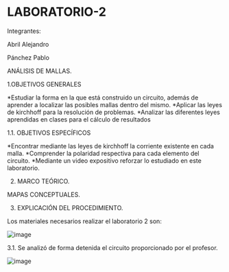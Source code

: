 # LABORATORIO-2

Integrantes: 

Abril Alejandro

Pánchez Pablo

ANÁLISIS DE MALLAS.

1.OBJETIVOS GENERALES

*Estudiar la forma en la que está construido un circuito, además de aprender a localizar las posibles mallas dentro del mismo.
*Aplicar las leyes de kirchhoff para la resolución de problemas.
*Analizar las diferentes leyes aprendidas en clases para el cálculo de resultados

1.1. OBJETIVOS ESPECÍFICOS

*Encontrar mediante las leyes de kirchhoff la corriente existente en cada malla.
*Comprender la polaridad respectiva para cada elemento del circuito.
*Mediante un video expositivo reforzar lo estudiado en este laboratorio.

2. MARCO TEÓRICO.

MAPAS CONCEPTUALES.



3. EXPLICACIÓN DEL PROCEDIMIENTO.

Los materiales necesarios realizar el laboratorio 2 son:

![image](https://user-images.githubusercontent.com/117920423/202619493-a6ef975d-ecba-4de0-a6ba-d0017b1a3429.png)

3.1. Se analizó de forma detenida el circuito  proporcionado por el profesor.

![image](https://user-images.githubusercontent.com/117920423/202619717-057954c3-4389-4e50-95f3-694e746e2551.png)












































